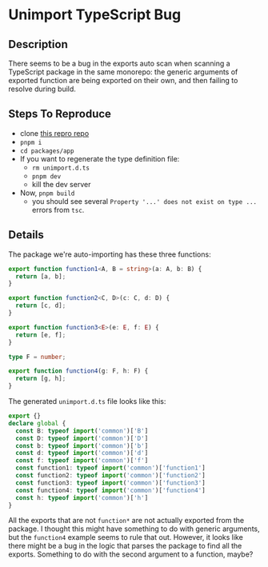# Unimport TypeScript Bug

## Description

There seems to be a bug in the exports auto scan when scanning a TypeScript package in the same monorepo: the generic arguments of exported function are being exported on their own, and then failing to resolve during build.

## Steps To Reproduce

- clone [this repro repo](https://github.com/andrew8088/unimport-ts-bug-repro)
- `pnpm i`
- `cd packages/app`
- If you want to regenerate the type definition file:
    - `rm unimport.d.ts`
    - `pnpm dev`
    - kill the dev server
- Now, `pnpm build`
    - you should see several `Property '...' does not exist on type ...` errors from `tsc`.

## Details

The package we're auto-importing has these three functions:

```ts
export function function1<A, B = string>(a: A, b: B) {
  return [a, b];
}

export function function2<C, D>(c: C, d: D) {
  return [c, d];
}

export function function3<E>(e: E, f: E) {
  return [e, f];
}

type F = number;

export function function4(g: F, h: F) {
  return [g, h];
}
```

The generated `unimport.d.ts` file looks like this:

```ts
export {}
declare global {
  const B: typeof import('common')['B']
  const D: typeof import('common')['D']
  const b: typeof import('common')['b']
  const d: typeof import('common')['d']
  const f: typeof import('common')['f']
  const function1: typeof import('common')['function1']
  const function2: typeof import('common')['function2']
  const function3: typeof import('common')['function3']
  const function4: typeof import('common')['function4']
  const h: typeof import('common')['h']
}
```

All the exports that are not `function*` are not actually exported from the package.
I thought this might have something to do with generic arguments, but the `function4` example seems to rule that out.
However, it looks like there might be a bug in the logic that parses the package to find all the exports.
Something to do with the second argument to a function, maybe?

